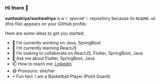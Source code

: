 ### Hi there 👋

**suntwalriya/suntwalriya** is a ✨ _special_ ✨ repository because its `README.md` (this file) appears on your GitHub profile.

Here are some ideas to get you started:

- 🔭 I’m currently working on Java, SpringBoot
- 🌱 I’m currently learning ReactJS
- 👯 I’m looking to collaborate on ReactJS, Flutter, SpringBoot, Java
- 💬 Ask me about Flutter, SpringBoot, Java
- 📫 How to reach me: [Linkedin](https://www.linkedin.com/in/riyasuntwal/)
- 😄 Pronouns: she/her
- ⚡ Fun fact: I am a Basketball Player.(Point Guard)

